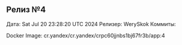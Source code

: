 ## Релиз №4
Дата: Sat Jul 20 23:28:20 UTC 2024
Релизер: WerySkok
Коммиты:

Docker Image: cr.yandex/cr.yandex/crpc60jjnbs1bj67fr3b/app:4
